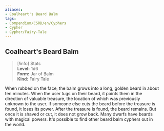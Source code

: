 ```yaml
---
aliases:
- Coalheart's Beard Balm
tags:
- Compendium/CSRD/en/Cyphers
- Cypher
- Cypher/Fairy-Tale
---
```


  
## Coalheart's Beard Balm  
>[!info] Stats  
> **Level:** 1d6  
> **Form:** Jar of Balm  
> **Kind:** Fairy Tale
  
When rubbed on the face, the balm grows into a long, golden beard in about ten minutes. When the user tugs on their beard, it points them in the direction of valuable treasure, the location of which was previously unknown to the user. If someone else cuts the beard before the treasure is found, it loses its power. After the treasure is found, the beard remains. But once it is shaved or cut, it does not grow back. Many dwarfs have beards with magical powers. It's possible to find other beard balm cyphers out in the world.